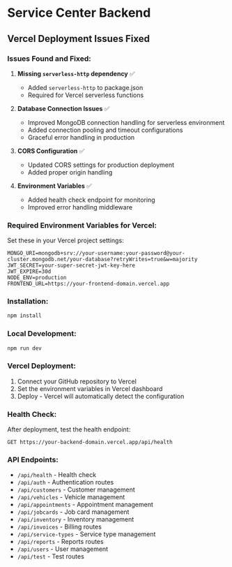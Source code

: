 # Service Center Backend

## Vercel Deployment Issues Fixed

### Issues Found and Fixed:

1. **Missing `serverless-http` dependency** ✅
   - Added `serverless-http` to package.json
   - Required for Vercel serverless functions

2. **Database Connection Issues** ✅
   - Improved MongoDB connection handling for serverless environment
   - Added connection pooling and timeout configurations
   - Graceful error handling in production

3. **CORS Configuration** ✅
   - Updated CORS settings for production deployment
   - Added proper origin handling

4. **Environment Variables** ✅
   - Added health check endpoint for monitoring
   - Improved error handling middleware

### Required Environment Variables for Vercel:

Set these in your Vercel project settings:

```
MONGO_URI=mongodb+srv://your-username:your-password@your-cluster.mongodb.net/your-database?retryWrites=true&w=majority
JWT_SECRET=your-super-secret-jwt-key-here
JWT_EXPIRE=30d
NODE_ENV=production
FRONTEND_URL=https://your-frontend-domain.vercel.app
```

### Installation:

```bash
npm install
```

### Local Development:

```bash
npm run dev
```

### Vercel Deployment:

1. Connect your GitHub repository to Vercel
2. Set the environment variables in Vercel dashboard
3. Deploy - Vercel will automatically detect the configuration

### Health Check:

After deployment, test the health endpoint:
```
GET https://your-backend-domain.vercel.app/api/health
```

### API Endpoints:

- `/api/health` - Health check
- `/api/auth` - Authentication routes
- `/api/customers` - Customer management
- `/api/vehicles` - Vehicle management
- `/api/appointments` - Appointment management
- `/api/jobcards` - Job card management
- `/api/inventory` - Inventory management
- `/api/invoices` - Billing routes
- `/api/service-types` - Service type management
- `/api/reports` - Reports routes
- `/api/users` - User management
- `/api/test` - Test routes 